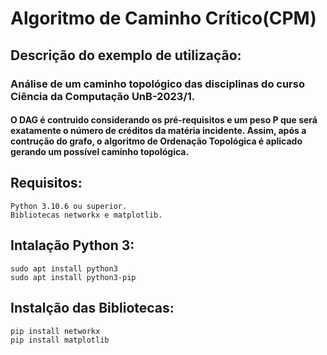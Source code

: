 # Algoritmo de Caminho Crítico(CPM)

## Descrição do exemplo de utilização:
### Análise de um caminho topológico das disciplinas do curso Ciência da Computação UnB-2023/1. 
 
#### O DAG é contruido considerando os pré-requisitos e um peso P que será exatamente o número de créditos da matéria incidente. Assim, após a contrução do grafo, o algoritmo de Ordenação Topológica é aplicado gerando um possível caminho topológica.

## Requisitos:
		
 	Python 3.10.6 ou superior.
	Bibliotecas networkx e matplotlib.

## Intalação Python 3:

	sudo apt install python3
	sudo apt install python3-pip

## Instalção das Bibliotecas:

	pip install networkx
	pip install matplotlib
